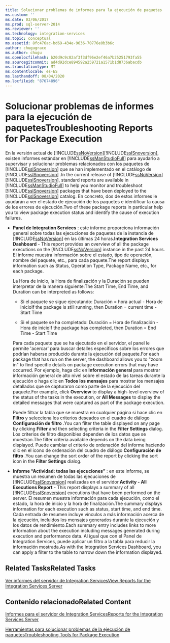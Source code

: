 ```yaml
---
title: Solucionar problemas de informes para la ejecución de paquetes | Microsoft Docs
ms.custom: ''
ms.date: 03/06/2017
ms.prod: sql-server-2014
ms.reviewer: ''
ms.technology: integration-services
ms.topic: conceptual
ms.assetid: 8fc476ac-bd69-434e-9636-70776e0b3b6c
author: chugugrace
ms.author: chugu
ms.openlocfilehash: b20d9c9c02af3f3df96e2ef46a7b25251793fa55
ms.sourcegitcommit: ad4d92dce894592a259721a1571b1d8736abacdb
ms.translationtype: MT
ms.contentlocale: es-ES
ms.lasthandoff: 08/04/2020
ms.locfileid: "87674896"
---
```

# <a name="troubleshooting-reports-for-package-execution"></a><span data-ttu-id="37b72-102">Solucionar problemas de informes para la ejecución de paquetes</span><span class="sxs-lookup"><span data-stu-id="37b72-102">Troubleshooting Reports for Package Execution</span></span>
  <span data-ttu-id="37b72-103">En la versión actual de [!INCLUDE[ssNoVersion](../../includes/ssnoversion-md.md)][!INCLUDE[ssISnoversion](../../includes/ssisnoversion-md.md)], existen informes estándar en [!INCLUDE[ssManStudioFull](../../includes/ssmanstudiofull-md.md)] para ayudarlo a supervisar y solucionar problemas relacionados con los paquetes de [!INCLUDE[ssISnoversion](../../includes/ssisnoversion-md.md)] que se han implementado en el catálogo de [!INCLUDE[ssISnoversion](../../includes/ssisnoversion-md.md)] .</span><span class="sxs-lookup"><span data-stu-id="37b72-103">In the current release of [!INCLUDE[ssNoVersion](../../includes/ssnoversion-md.md)][!INCLUDE[ssISnoversion](../../includes/ssisnoversion-md.md)], standard reports are available in [!INCLUDE[ssManStudioFull](../../includes/ssmanstudiofull-md.md)] to help you monitor and troubleshoot [!INCLUDE[ssISnoversion](../../includes/ssisnoversion-md.md)] packages that have been deployed to the [!INCLUDE[ssISnoversion](../../includes/ssisnoversion-md.md)] catalog.</span></span> <span data-ttu-id="37b72-104">En concreto, dos de estos informes le ayudarán a ver el estado de ejecución de los paquetes e identificar la causa de los errores de ejecución.</span><span class="sxs-lookup"><span data-stu-id="37b72-104">Two of these package reports in particular help you to view package execution status and identify the cause of execution failures.</span></span>  
  
-   <span data-ttu-id="37b72-105">**Panel de Integration Services** : este informe proporciona información general sobre todas las ejecuciones de paquetes de la instancia de [!INCLUDE[ssNoVersion](../../includes/ssnoversion-md.md)] en las últimas 24 horas.</span><span class="sxs-lookup"><span data-stu-id="37b72-105">**Integration Services Dashboard** - This report provides an overview of all the package executions on the [!INCLUDE[ssNoVersion](../../includes/ssnoversion-md.md)] instance in the past 24 hours.</span></span> <span data-ttu-id="37b72-106">El informe muestra información sobre el estado, tipo de operación, nombre del paquete, etc., para cada paquete.</span><span class="sxs-lookup"><span data-stu-id="37b72-106">The report displays information such as Status, Operation Type, Package Name, etc., for each package.</span></span>  
  
     <span data-ttu-id="37b72-107">La Hora de inicio, la Hora de finalización y la Duración se pueden interpretar de la manera siguiente:</span><span class="sxs-lookup"><span data-stu-id="37b72-107">The Start Time, End Time, and Duration can be interpreted as follows:</span></span>  
  
    -   <span data-ttu-id="37b72-108">Si el paquete se sigue ejecutando: Duración = hora actual - Hora de inicio</span><span class="sxs-lookup"><span data-stu-id="37b72-108">If the package is still running, then Duration = current time - Start Time</span></span>  
  
    -   <span data-ttu-id="37b72-109">Si el paquete se ha completado: Duración = Hora de finalización - Hora de inicio</span><span class="sxs-lookup"><span data-stu-id="37b72-109">If the package has completed, then Duration = End Time - Start Time</span></span>  
  
     <span data-ttu-id="37b72-110">Para cada paquete que se ha ejecutado en el servidor, el panel le permite 'acercar' para buscar detalles específicos sobre los errores que podrían haberse producido durante la ejecución del paquete.</span><span class="sxs-lookup"><span data-stu-id="37b72-110">For each package that has run on the server, the dashboard allows you to "zoom in" to find specific details on package execution errors that may have occurred.</span></span> <span data-ttu-id="37b72-111">Por ejemplo, haga clic en **Información general** para mostrar información general de alto nivel sobre el estado de las tareas durante la ejecución o haga clic en **Todos los mensajes** para mostrar los mensajes detallados que se capturaron como parte de la ejecución del paquete.</span><span class="sxs-lookup"><span data-stu-id="37b72-111">For example, click **Overview** to display a high-level overview of the status of the tasks in the execution, or **All Messages** to display the detailed messages that were captured as part of the package execution.</span></span>  
  
     <span data-ttu-id="37b72-112">Puede filtrar la tabla que se muestra en cualquier página si hace clic en **Filtro** y selecciona los criterios deseados en el cuadro de diálogo **Configuración de filtro** .</span><span class="sxs-lookup"><span data-stu-id="37b72-112">You can filter the table displayed on any page by clicking **Filter** and then selecting criteria in the **Filter Settings** dialog.</span></span> <span data-ttu-id="37b72-113">Los criterios de filtro disponibles dependen de los datos que se muestran.</span><span class="sxs-lookup"><span data-stu-id="37b72-113">The filter criteria available depends on the data being displayed.</span></span> <span data-ttu-id="37b72-114">Puede cambiar el criterio de ordenación del informe haciendo clic en el icono de ordenación del cuadro de diálogo **Configuración de filtro** .</span><span class="sxs-lookup"><span data-stu-id="37b72-114">You can change the sort order of the report by clicking the sort icon in the **Filter Settings** dialog.</span></span>  
  
-   <span data-ttu-id="37b72-115">**Informe “Actividad: todas las ejecuciones”** : en este informe, se muestra un resumen de todas las ejecuciones de [!INCLUDE[ssISnoversion](../../includes/ssisnoversion-md.md)] realizadas en el servidor.</span><span class="sxs-lookup"><span data-stu-id="37b72-115">**Activity - All Executions Report** - This report displays a summary of all [!INCLUDE[ssISnoversion](../../includes/ssisnoversion-md.md)] executions that have been performed on the server.</span></span> <span data-ttu-id="37b72-116">El resumen muestra información para cada ejecución, como el estado, la hora de inicio y la hora de finalización.</span><span class="sxs-lookup"><span data-stu-id="37b72-116">The summary displays information for each execution such as status, start time, and end time.</span></span> <span data-ttu-id="37b72-117">Cada entrada de resumen incluye vínculos a más información acerca de la ejecución, incluidos los mensajes generados durante la ejecución y los datos de rendimiento.</span><span class="sxs-lookup"><span data-stu-id="37b72-117">Each summary entry includes links to more information about the execution including messages generated during execution and performance data.</span></span> <span data-ttu-id="37b72-118">Al igual que con el Panel de Integration Services, puede aplicar un filtro a la tabla para reducir la información mostrada.</span><span class="sxs-lookup"><span data-stu-id="37b72-118">As with the Integration Services Dashboard, you can apply a filter to the table to narrow down the information displayed.</span></span>  
  
## <a name="related-tasks"></a><span data-ttu-id="37b72-119">Related Tasks</span><span class="sxs-lookup"><span data-stu-id="37b72-119">Related Tasks</span></span>  
 [<span data-ttu-id="37b72-120">Ver informes del servidor de Integration Services</span><span class="sxs-lookup"><span data-stu-id="37b72-120">View Reports for the Integration Services Server</span></span>](../view-reports-for-the-integration-services-server.md)  
  
## <a name="related-content"></a><span data-ttu-id="37b72-121">Contenido relacionado</span><span class="sxs-lookup"><span data-stu-id="37b72-121">Related Content</span></span>  
 [<span data-ttu-id="37b72-122">Informes para el servidor de Integration Services</span><span class="sxs-lookup"><span data-stu-id="37b72-122">Reports for the Integration Services Server</span></span>](../reports-for-the-integration-services-server.md)  
  
 [<span data-ttu-id="37b72-123">Herramientas para solucionar problemas de la ejecución de paquetes</span><span class="sxs-lookup"><span data-stu-id="37b72-123">Troubleshooting Tools for Package Execution</span></span>](troubleshooting-tools-for-package-execution.md)  
  
  
